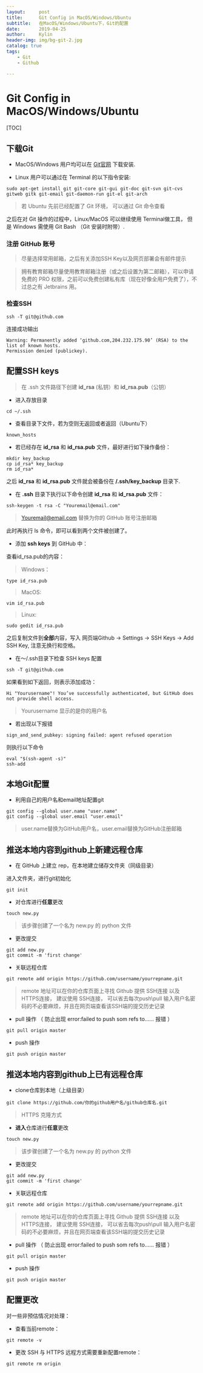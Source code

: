 ```yaml
---
layout:     post
title:      Git Config in MacOS/Windows/Ubuntu
subtitle:   在MacOS/Windows/Ubuntu下，Git的配置
date:       2019-04-25
author:     Kylin
header-img: img/bg-git-2.jpg
catalog: true
tags:
    - Git
    - Github

---
```


# Git Config in MacOS/Windows/Ubuntu

[TOC]

## 下载Git

- MacOS/Windows 用户均可以在 [Git官网](https://git-scm.com/) 下载安装.


- Linux 用户可以通过在 Terminal 的以下指令安装:


```<?
sudo apt-get install git git-core git-gui git-doc git-svn git-cvs gitweb gitk git-email git-daemon-run git-el git-arch
```

> 若 Ubuntu 先前已经配置了 Git 环境， 可以通过 Git 命令查看

之后在对 Git 操作的过程中，Linux/MacOS 可以继续使用 Terminal做工具， 但是 Windows 需使用 Git Bash （Git 安装时附带）.

### 注册 GitHub 账号

> 尽量选择常用邮箱，之后有关添加SSH Key以及网页部署会有邮件提示

> 拥有教育邮箱尽量使用教育邮箱注册（或之后设置为第二邮箱），可以申请免费的 PRO 权限，之前可以免费创建私有库（现在好像全用户免费了），不过总之有 Jetbrains 用。 

### 检查SSH

```<?
ssh -T git@github.com
```
连接成功输出

```<?
Warning: Permanently added ‘github.com,204.232.175.90’ (RSA) to the list of known hosts. 
Permission denied (publickey).
```
## 配置SSH keys
> 在 .ssh 文件路径下创建 **id_rsa** (私钥）和 **id_rsa.pub**（公钥）

- 进入存放目录

```<?
cd ~/.ssh
```
- 查看目录下文件，若为空则无返回或者返回（Ubuntu下）

```<?
known_hosts
```
- 若已经存在 **id_rsa** 和 **id_rsa.pub** 文件，最好进行如下操作备份：

```<?
mkdir key_backup
cp id_rsa* key_backup
rm id_rsa* 
```
之后 **id_rsa** 和 **id_rsa.pub** 文件就会被备份在 **/.ssh/key_backup** 目录下.

- 在 **.ssh** 目录下执行以下命令创建 **id_rsa** 和 **id_rsa.pub** 文件：

```<?
ssh-keygen -t rsa -C "Youremail@email.com"
```
> Youremail@email.com 替换为你的 GitHub 账号注册邮箱

此时再执行 ls 命令，即可以看到两个文件被创建了。

- 添加 **ssh keys** 到 GitHub 中：

查看id_rsa.pub的内容：

> Windows：

```<?
type id_rsa.pub
```
>MacOS:

```<?
vim id_rsa.pub
```
>Linux:

```<?
sudo gedit id_rsa.pub
```

之后复制文件到**全部**内容，写入 网页端Github -> Settings -> SSH Keys -> Add SSH Key, 注意无换行和空格。

- 在～/.ssh目录下检查 SSH keys 配置

```<?
ssh -T git@github.com
```
如果看到如下返回，则表示添加成功：
```<?
Hi "Yourusername"! You’ve successfully authenticated, but GitHub does not provide shell access.
```
> Yourusername 显示的是你的用户名

- 若出现以下报错

```<?
sign_and_send_pubkey: signing failed: agent refused operation
```
则执行以下命令

```<?
eval "$(ssh-agent -s)"
ssh-add
```
## 本地Git配置

- 利用自己的用户名和email地址配置git

```<?
git config --global user.name "user.name"
git config --global user.email "user.email"
```
>user.name替换为GitHub用户名，user.email替换为GitHub注册邮箱

## 推送本地内容到github上新建远程仓库

- 在 GitHub 上建立 rep，在本地建立储存文件夹（同级目录）

进入文件夹，进行git初始化

```<?
git init
```
- 对仓库进行**任意**更改

```<?
touch new.py
```
>该步骤创建了一个名为 new.py 的 python 文件

- 更改提交

```<?
git add new.py
git commit -m 'first change'
```

- 关联远程仓库

```<?
git remote add origin https://github.com/username/yourrepname.git
```
> remote 地址可以在你的仓库页面上寻找
> Github 提供 SSH连接 以及 HTTPS连接， 建议使用 SSH连接， 可以省去每次push\pull 输入用户名密码的不必要麻烦，并且在网页端查看该SSH端的提交历史记录

- pull 操作 （ 防止出现 error:failed to push som refs to…… 报错 ）

```<?
git pull origin master
```
- push 操作

```<?
git push origin master
```

## 推送本地内容到github上已有远程仓库

- clone仓库到本地（上级目录）

```<?
git clone https://github.com/你的github用户名/github仓库名.git
```
> HTTPS 克隆方式

- **进入**仓库进行**任意**更改

```<?
touch new.py
```
>该步骤创建了一个名为 new.py 的 python 文件

- 更改提交

```<?
git add new.py
git commit -m 'first change'
```
- 关联远程仓库

```<?
git remote add origin https://github.com/username/yourrepname.git
```
> remote 地址可以在你的仓库页面上寻找
> Github 提供 SSH连接 以及 HTTPS连接， 建议使用 SSH连接， 可以省去每次push\pull 输入用户名密码的不必要麻烦，并且在网页端查看该SSH端的提交历史记录

- pull 操作 （ 防止出现 error:failed to push som refs to…… 报错 ）

```<?
git pull origin master
```
- push 操作

```<?
git push origin master
```

## 配置更改

对一些非预估情况对处理：
- 查看当前remote：

```<?
git remote -v
```
- 更改 SSH 与 HTTPS 远程方式需要重新配置remote：

```<?
git remote rm origin
```



